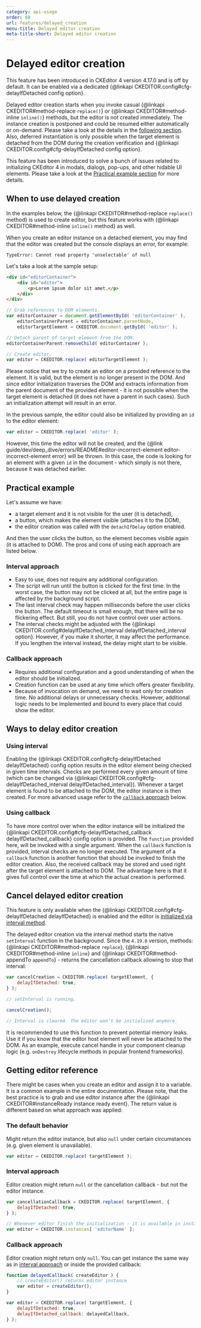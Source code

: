 ```yaml
---
category: api-usage
order: 60
url: features/delayed_creation
menu-title: Delayed editor creation
meta-title-short: Delayed editor creation
---
```


<!--
Copyright (c) 2003-2024, CKSource Holding sp. z o.o. All rights reserved.
For licensing, see LICENSE.md.
-->

# Delayed editor creation

<info-box info="">This feature has been introduced in CKEditor 4 version 4.17.0 and is off by default. It can be enabled via a dedicated {@linkapi CKEDITOR.config#cfg-delayIfDetached config option}.</info-box>

Delayed editor creation starts when you invoke casual {@linkapi CKEDITOR#method-replace `replace()`} or {@linkapi CKEDITOR#method-inline `inline()`} methods, but the editor is not created immediately. The instance creation is postponed and could be resumed either automatically or on-demand. Please take a look at the details in the [following section](#ways-to-delay-editor-creation). Also, deferred instantiation is only possible when the target element is detached from the DOM during the creation verification and {@linkapi CKEDITOR.config#cfg-delayIfDetached config option}.

This feature has been introduced to solve a bunch of issues related to initializing CKEditor 4 in modals, dialogs, pop-ups, and other hidable UI elements. Please take a look at the [Practical example section](#practical-example) for more details.

## When to use delayed creation

<info-box info="">In the examples below, the {@linkapi CKEDITOR#method-replace `replace()` method} is used to create editor, but this feature works with {@linkapi CKEDITOR#method-inline `inline()` method} as well.</info-box>

When you create an editor instance on a detached element, you may find that the editor was created but the console displays an error, for example:

```plain
TypeError: Cannot read property 'unselectable' of null
```

Let's take a look at the sample setup:

```html
<div id="editorContainer">
	<div id="editor">
		<p>Lorem ipsum dolor sit amet.</p>
	</div>
</div>
```

```js
// Grab references to DOM elements.
var editorContainer = document.getElementById( 'editorContainer' ),
	editorContainerParent = editorContainer.parentNode,
	editorTargetElement = CKEDITOR.document.getById( 'editor' );

// Detach parent of target element from the DOM.
editorContainerParent.removeChild( editorContainer );

// Create editor.
var editor = CKEDITOR.replace( editorTargetElement );
```

Please notice that we try to create an editor on a provided reference to the element. It is valid, but the element is no longer present in the DOM. And since editor initialization traverses the DOM and extracts information from the parent document of the provided element - it is not possible when the target element is detached (it does not have a parent in such cases). Such an initialization attempt will result in an error.

In the previous sample, the editor could also be initialized by providing an `id` to the editor element:

```js
var editor = CKEDITOR.replace( 'editor' );
```

However, this time the editor will not be created, and the {@link guide/dev/deep_dive/errors/README#editor-incorrect-element editor-incorrect-element error} will be thrown. In this case, the code is looking for an element with a given `id` in the document - which simply is not there, because it was detached earlier.

## Practical example

Let's assume we have:
- a target element and it is not visible for the user (it is detached),
- a button, which makes the element visible (attaches it to the DOM),
- the editor creation was called with the `detachIfDelay` option enabled.

And then the user clicks the button, so the element becomes visible again (it is attached to DOM). The pros and cons of using each approach are listed below.

### Interval approach

- Easy to use, does not require any additional configuration.
- The script will run until the button is clicked for the first time. In the worst case, the button may not be clicked at all, but the entire page is affected by the background script.
- The last interval check may happen milliseconds before the user clicks the button. The default timeout is small enough, that there will be no flickering effect. But still, you do not have control over user actions.
- The interval checks might be adjusted with the {@linkapi CKEDITOR.config#delayIfDetached_interval delayIfDetached_interval option}. However, if you make it shorter, it may affect the performance. If you lengthen the interval instead, the delay might start to be visible.

### Callback approach

- Requires additional configuration and a good understanding of when the editor should be initialized.
- Creation function can be used at any time which offers greater flexibility.
- Because of invocation on demand, we need to wait only for creation time. No additional delays or unnecessary checks. However, additional logic needs to be implemented and bound to every place that could show the editor.

## Ways to delay editor creation

### Using interval

Enabling the {@linkapi CKEDITOR.config#cfg-delayIfDetached delayIfDetached} config option results in the editor element being checked in given time intervals. Checks are performed every given amount of time (which can be changed via {@linkapi CKEDITOR.config#cfg-delayIfDetached_interval delayIfDetached_interval}). Whenever a target element is found to be attached to the DOM, the editor instance is then created. For more advanced usage refer to the [`callback` approach](#using-callback) below.

### Using callback

To have more control over when the editor instance will be initialized the {@linkapi CKEDITOR.config#cfg-delayIfDetached_callback delayIfDetached_callback} config option is provided. The `function` provided here, will be invoked with a single argument. When the `callback` function is provided, interval checks are no longer executed. The argument of a `callback` function is another function that should be invoked to finish the editor creation. Also, the received callback may be stored and used right after the target element is attached to DOM. The advantage here is that it gives full control over the time at which the actual creation is performed.

## Cancel delayed editor creation

<info-box info=''>This feature is only available when the {@linkapi CKEDITOR.config#cfg-delayIfDetached delayIfDetached} is enabled and the editor is [initialized via interval method](#using-interval).</info-box>

The delayed editor creation via the interval method starts the native `setInterval` function in the background. Since the `4.19.0` version, methods: {@linkapi CKEDITOR#method-replace `replace`}, {@linkapi CKEDITOR#method-inline `inline`} and {@linkapi CKEDITOR#method-appendTo `appendTo`} - returns the cancellation callback allowing to stop that interval:

```js
var cancelCreation = CKEDITOR.replace( targetElement, {
	delayIfDetached: true,
} );

// setInterval is running.

cancelCreation();

// Interval is cleared. The editor won't be initialized anymore.
```

It is recommended to use this function to prevent potential memory leaks. Use it if you know that the editor host element will never be attached to the DOM. As an example, execute cancel handle in your component cleanup logic (e.g. `onDestroy` lifecycle methods in popular frontend frameworks).

## Getting editor reference

There might be cases when you create an editor and assign it to a variable. It is a common example in the entire documentation. Please note, that the best practice is to grab and use editor instance after the {@linkapi CKEDITOR#instanceReady instance ready event}. The return value is different based on what approach was applied:

### The default behavior

Might return the editor instance, but also `null` under certain circumstances (e.g. given element is unavailable).

```js
var editor = CKEDITOR.replace( targetElement );
```

### Interval approach

Editor creation might return `null` or the cancellation callback - but not the editor instance.

```js
var cancellationCallback = CKEDITOR.replace( targetElement, {
	delayIfDetached: true,
} );

// Whenever editor finish the initialization - it is available in instances list:
var editor = CKEDITOR.instances[ 'editorName' ];
```

### Callback approach

Editor creation might return only `null`. You can get instance the same way as in [interval approach](#interval-approach) or inside the provided callback:

```js
function delayedCallback( createEditor ) {
	// createEditor() returns editor instance
	var editor = createEditor();
}

var editor = CKEDITOR.replace( targetElement, {
	delayIfDetached: true,
	delayIfDetached_callback: delayedCallback,
} );
```
